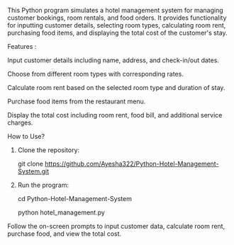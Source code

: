
This Python program simulates a hotel management system for managing customer bookings, room rentals, and food orders. It provides functionality for inputting customer details, selecting room types, calculating room rent, purchasing food items, and displaying the total cost of the customer's stay.

Features :

Input customer details including name, address, and check-in/out dates.

Choose from different room types with corresponding rates.

Calculate room rent based on the selected room type and duration of stay.

Purchase food items from the restaurant menu.

Display the total cost including room rent, food bill, and additional service charges.

How to Use?

 1. Clone the repository:

    git clone https://github.com/Ayesha322/Python-Hotel-Management-System.git


 3. Run the program:

    cd Python-Hotel-Management-System
    
     python hotel_management.py


Follow the on-screen prompts to input customer data, calculate room rent, purchase food, and view the total cost.
